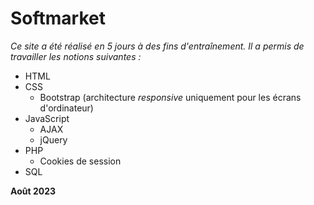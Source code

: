 # Softmarket

*Ce site a été réalisé en 5 jours à des fins d'entraînement. Il a permis de travailler les notions suivantes :*
 * HTML
 * CSS
   *  Bootstrap (architecture *responsive* uniquement pour les écrans d'ordinateur) 
 * JavaScript
   * AJAX
   * jQuery
 * PHP
   * Cookies de session
 * SQL

**Août 2023**
